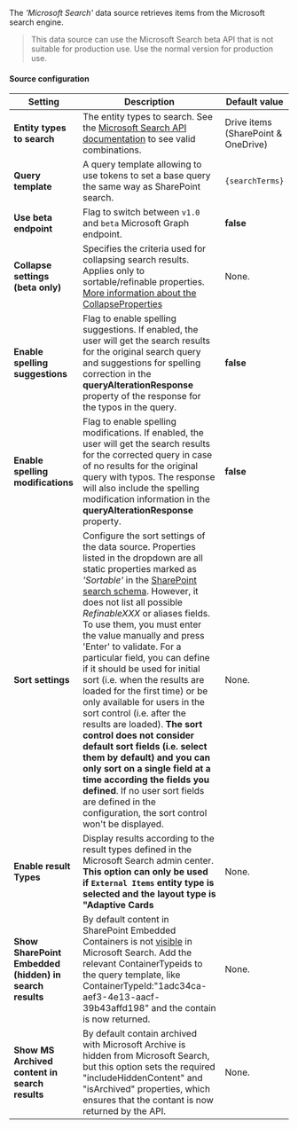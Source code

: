 The _'Microsoft Search'_ data source retrieves items from the Microsoft search engine.

> This data source can use the Microsoft Search beta API that is not suitable for production use. Use the normal version for production use.

#### Source configuration

| Setting | Description | Default value 
| ------- |---------------- | ---------- |
| **Entity types to search** | The entity types to search. See the [Microsoft Search API documentation](https://docs.microsoft.com/en-us/graph/api/resources/search-api-overview?view=graph-rest-beta) to see valid combinations. | Drive items (SharePoint & OneDrive)
| **Query template** | A query template allowing to use tokens to set a base query the same way as SharePoint search.  | `{searchTerms}`
| **Use beta endpoint** | Flag to switch between `v1.0` and `beta` Microsoft Graph endpoint. |**false**
| **Collapse settings (beta only)** | Specifies the criteria used for collapsing search results. Applies only to sortable/refinable properties. [More information about the CollapseProperties](https://learn.microsoft.com/en-us/graph/search-concept-collapse) | None.
| **Enable spelling suggestions** | Flag to enable spelling suggestions. If enabled, the user will get the search results for the original search query and suggestions for spelling correction in the **queryAlterationResponse** property of the response for the typos in the query. |**false**
| **Enable spelling modifications** | Flag to enable spelling modifications. If enabled, the user will get the search results for the corrected query in case of no results for the original query with typos. The response will also include the spelling modification information in the **queryAlterationResponse** property. |**false**
| **Sort settings** | Configure the sort settings of the data source. Properties listed in the dropdown are all static properties marked as _'Sortable'_ in the [SharePoint search schema](https://docs.microsoft.com/sharepoint/technical-reference/). However, it does not list all possible _RefinableXXX_ or aliases fields. To use them, you must enter the value manually and press 'Enter' to validate. For a particular field, you can define if it should be used for initial sort (i.e. when the results are loaded for the first time) or be only available for users in the sort control (i.e. after the results are loaded). **The sort control does not consider default sort fields (i.e. select them by default) and you can only sort on a single field at a time according the fields you defined**. If no user sort fields are defined in the configuration, the sort control won't be displayed.  | None.
| **Enable result Types** | Display results according to the result types defined in the Microsoft Search admin center. **This option can only be used if `External Items` entity type is selected and the layout type is "Adaptive Cards**   | None.
| **Show SharePoint Embedded (hidden) in search results** | By default content in SharePoint Embedded Containers is not [visible](https://learn.microsoft.com/en-us/sharepoint/dev/embedded/concepts/content-experiences/search-content) in Microsoft Search. Add the relevant ContainerTypeids to the query template, like ContainerTypeId:"1adc34ca-aef3-4e13-aacf-39b43affd198" and the contain is now returned.    | None.
| **Show MS Archived content in search results** | By default contain archived with Microsoft Archive is hidden from Microsoft Search, but this option sets the required "includeHiddenContent" and "isArchived" properties, which ensures that the contant is now returned by the API.   | None.